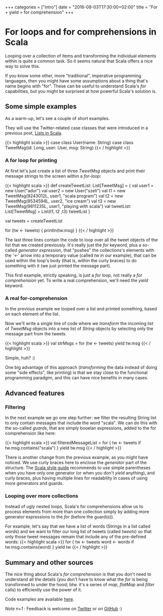 +++
categories = ["intro"]
date = "2016-08-03T17:30:00+02:00"
title = "For + yield = for comprehension"
+++

# For loops and for comprehensions in Scala

Looping over a collection of items and transforming the individual elements 
within is quite a common task. So it seems natural that Scala offers a nice
way to solve this.

<!--more-->

If you know some other, more "traditional", imperative programming languages,
then you might have some assumptions about a thing that's name
begins with "for". 
These can be useful to understand Scala's _for_ capabilities, but you might
be surprised at how powerful Scala's solution is.

## Some simple examples 

As a warm-up, let's see a couple of short examples. 

They will use the Twitter-related case classes that were introduced
in a previous post,
<a href='{{< relref "post/lists.md" >}}'>Lists in Scala</a>.

{{< highlight scala >}}
  case class User(name: String)
  case class TweetMsg(id: Long, user: User, msg: String)
{{< / highlight >}}

### A for loop for printing

At first let's just create a list of three _TweetMsg_ objects and print
their message strings to the screen within a _for-loop_:

{{< highlight scala >}}
def createTweetList: List[TweetMsg] = {
  val user1 = new User("ador")
  val user2 = new User("szeli")
  val t1 = new TweetMsg(9243012L, user1, "scala program")
  val t2 = new TweetMsg(9534594L, user2, "ice cream")
  val t3 = new TweetMsg(9811235L, user1, "playing with scala")
  val tweetList: List[TweetMsg] = List(t1, t2 ,t3)
  tweetList
}

val tweets = createTweetList

for (tw <- tweets) {
  println(tw.msg)
}
{{< / highlight >}}

The last three lines contain the code to loop over all the tweet objects of the
list that we created previously. It's really just the _for_ keyword, plus a
so-called _generator expression_, that "pushes" the collections's elements
with the '<-' arrow into a temporary value (called _tw_ in our example),
that can be used within the loop's body (that is, within the curly braces)
to do something with it (we just printed the message part).

This first example, strictly speaking, is just a _for loop_,
not really a _for comprehension_ yet. 
To write a real comprehension, we'll need the _yield_ keyword.

### A real for-comprehension

In the previous example we looped over a list and printed something, based on
each element of the list.

Now we'll write a single line of code where we _transform_ the incoming list of 
_TweetMsg_ objects into a new list of _String_ objects by selecting
only the message part from the tweets.

{{< highlight scala >}}
val strMsgs = for (tw <- tweets) yield tw.msg
{{< / highlight >}}

Simple, huh? :)

One big advantage of this approach (_transforming_ the data instead of
doing some "side effects", like printing) is that we stay close to 
the functional programming paradgim, and this can have nice benefits 
in many cases.

## Advanced features

### Filtering

In the next example we go one step further: we filter the resulting String list
to only contain messages that include the word "scala". We can do this 
with the so-called _guards_, that are simply booelan expressions, added
to the for comprehension like here:

{{< highlight scala >}}
val filteredMessageList = for {
  tw <- tweets
  if tw.msg.contains("scala")
} yield tw.msg
{{< / highlight >}}


There is another change from the previous example, as you might have noticed. 
We use curly braces here to enclose the _generator_ part of the structure.
The [Scala style guide](http://docs.scala-lang.org/style/control-structures.html)
recommends to use simple parentheses when you have only one generator 
(or when you don't _yield_ anything), 
and curly braces, plus having multiple lines for readability in cases of using more
generators and guards.

<!-- _Note:_ It's not necessary but good to know, that under the hood, 
the Scala compiler will translate the for loops and comprehensions into 
a series of _flatMap()_, _map()_ and _filter()_ calls to achieve the 
intended result. So the for structure is just a "syntactic sugar"
over these functions. We'll learn about each a bit later :)
-->



### Looping over more collections

Instead of ugly nested loops, Scala's for comprehensions allow us to process
elements from more than one collection simply by adding more
generator expressions to the _for_ (before the guard(s)).

For example, let's say that we have a list of words (Strings in a list
called _words_) and we want to filter our
long list of tweets (called _tweets_) so that only those 
tweet messages remain that include any of the pre-defined words:
{{< highlight scala >}}
for {
  tw <- tweets
  word <- words
  if tw.msg.contains(word)
} yield tw
{{< / highlight >}}


<!-- TODO : maybe in another post, this is a bit more complicated,
to find a simple and meaningful example with tweets

### Using for with Options

I can't go into details here about what Scala requires from a type in order
to be able to apply for comprehensions to its objects, but the good news is:
for comprehensions work on all the usual collection types (List, Set, Vector,
etc.) and also on Option! Why is this useful?, you may ask. 

Well, let's imagine that we need to fetch some data from a database.
Or, to keep our example simle, let's just use a Map. 

If you have read 
<a href='{{< relref "post/maps.md" >}}'>
this post about Maps</a>, then you already know that with Maps, we can not be 
sure that it contains something for a given key or not, so what we receive if 
we call a _get(key)_ method on a Map then the result will be an _Option_: 
either a _Some(value)_ or a _None_.

Scala helps us to deal with the situation when we can't know beforehand 
if we will have a _Some_ or a _None_ to deal with. 

Let's see:

{{< highlight scala >}}

for {
  tw <- tweets
  word <- words
  if tw.msg.contains(word)
} yield tw
{{< / highlight >}}
 -->  


## Summary and other sources

The nice thing about Scala's _for comprehension_ is that 
you don't need to understand all the details 
(you don't have to know what the _for_ is being transformed to under the hood; 
btw. it's a series of _map_, _flatMap_ and _filter_ calls) to efficiently 
use the power of it.

<!--"The for-expression is similar to loops in imerative languages,
except that it builds a list of the results of all iterations"
(Martin Ordersky's Scala course on coursera) -->


Code examples are available
[here](https://github.com/ador/scala-examples/tree/master/07_for_yield).


_Note n+1_ : Feedback is welcome on [Twitter](https://twitter.com/adorster) 
or on [GitHub](https://github.com/hands-on-scala/hands-on-scala.github.io/issues/4) :)
<!-- TODO create issue -->






